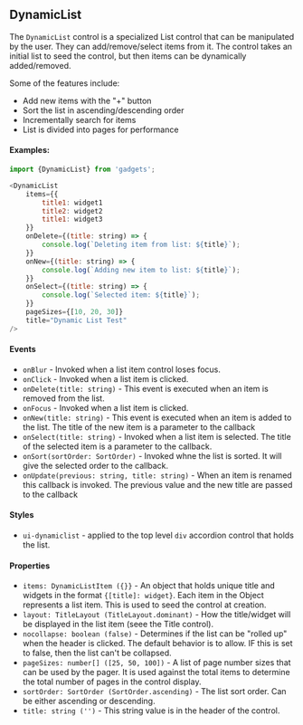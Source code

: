 <a name="module_DynamicList"></a>

## DynamicList
The `DynamicList` control is a specialized List control that can bemanipulated by the user.  They can add/remove/select items from it.  Thecontrol takes an initial list to seed the control, but then items can bedynamically added/removed.Some of the features include:- Add new items with the "+" button- Sort the list in ascending/descending order- Incrementally search for items- List is divided into pages for performance#### Examples:```javascriptimport {DynamicList} from 'gadgets';<DynamicList    items={{        title1: widget1        title2: widget2        title1: widget3    }}    onDelete={(title: string) => {        console.log(`Deleting item from list: ${title}`);    }}    onNew={(title: string) => {        console.log(`Adding new item to list: ${title}`);    }}    onSelect={(title: string) => {        console.log(`Selected item: ${title}`);    }}    pageSizes={[10, 20, 30]}    title="Dynamic List Test"/>```#### Events- `onBlur` - Invoked when a list item control loses focus.- `onClick` - Invoked when a list item is clicked.- `onDelete(title: string)` - This event is executed when an item is removedfrom the list.- `onFocus` - Invoked when a list item is clicked.- `onNew(title: string)` - This event is executed when an item is added tothe list.  The title of the new item is a parameter to the callback- `onSelect(title: string)` - Invoked when a list item is selected. The titleof the selected item is a parameter to the callback.- `onSort(sortOrder: SortOrder)` - Invoked whne the list is sorted.  It willgive the selected order to the callback.- `onUpdate(previous: string, title: string)` - When an item is renamed thiscallback is invoked.  The previous value and the new title are passed to thecallback#### Styles- `ui-dynamiclist` - applied to the top level `div` accordioncontrol that holds the list.#### Properties- `items: DynamicListItem ({}}` - An object that holds unique title andwidgets in the format `{[title]: widget}`.  Each item in the Objectrepresents a list item.  This is used to seed the control at creation.- `layout: TitleLayout (TitleLayout.dominant)` - How the title/widgetwill be displayed in the list item (seee the Title control).- `nocollapse: boolean (false)` - Determines if the list can be"rolled up" when the header is clicked.  The default behavior is toallow.  IF this is set to false, then the list can't be collapsed.- `pageSizes: number[] ([25, 50, 100])` - A list of page number sizes thatcan be used by the pager.  It is used against the total items todetermine the total number of pages in the control display.- `sortOrder: SortOrder (SortOrder.ascending)` - The list sort order.  Canbe either ascending or descending.- `title: string ('')` - This string value is in the header of the control.

